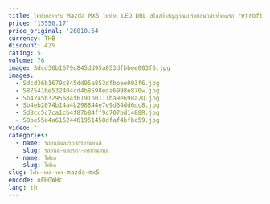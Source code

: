 ```yaml
---
title: ไฟท้ายสําหรับ Mazda MX5 ไฟท้าย LED DRL สไตล์วิ่งสัญญาณเบรคย้อนกลับที่จอดรถ retrofit Facelift
price: '15550.17'
price_original: '26810.64'
currency: THB
discount: 42%
rating: 5
volume: 76
image: Sdcd36b1679c845dd95a853dfbbee003f6.jpg
images:
  - Sdcd36b1679c845dd95a853dfbbee003f6.jpg
  - S87541be532404cd4b8598eda6998e870w.jpg
  - Sb42a5b3295684f6191b0111ba9e698a2Q.jpg
  - Sb4eb2874b14a4b298844e7e9d64dd6dc8.jpg
  - Sd8cc5c7ca1cb4f87b84ff9c707bd1488R.jpg
  - S8be55a4a61524461951458dfaf4bfbc59.jpg
video: ''
categories:
  - name: รถยนต์และรถจักรยานยนต์
    slug: รถยนต-และรถจ-กรยานยนต
  - name: ไฟรถ
    slug: ไฟรถ
slug: ไฟท-ายส-าหร-mazda-mx5
encode: oFHGWHc
lang: th
---
```

  